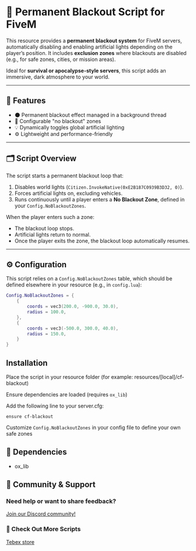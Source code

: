 # 🔌 Permanent Blackout Script for FiveM

This resource provides a **permanent blackout system** for FiveM servers, automatically disabling and enabling artificial lights depending on the player’s position. It includes **exclusion zones** where blackouts are disabled (e.g., for safe zones, cities, or mission areas).

Ideal for **survival or apocalypse-style servers**, this script adds an immersive, dark atmosphere to your world.

---

## 🧩 Features

- 🌑 Permanent blackout effect managed in a background thread  
- 🚫 Configurable "no blackout" zones  
- 💡 Dynamically toggles global artificial lighting  
- ⚙️ Lightweight and performance-friendly  

---

## 🗂️ Script Overview

The script starts a permanent blackout loop that:
1. Disables world lights (`Citizen.InvokeNative(0xE2B187C0939B3D32, 0)`).
2. Forces artificial lights on, excluding vehicles.
3. Runs continuously until a player enters a **No Blackout Zone**, defined in your `Config.NoBlackoutZones`.

When the player enters such a zone:
- The blackout loop stops.
- Artificial lights return to normal.
- Once the player exits the zone, the blackout loop automatically resumes.

---

## ⚙️ Configuration

This script relies on a `Config.NoBlackoutZones` table, which should be defined elsewhere in your resource (e.g., in `config.lua`):

```lua
Config.NoBlackoutZones = {
    {
        coords = vec3(200.0, -900.0, 30.0),
        radius = 100.0,
    },
    {
        coords = vec3(-500.0, 300.0, 40.0),
        radius = 150.0,
    }
}
```

## Installation

Place the script in your resource folder (for example: resources/[local]/cf-blackout)

Ensure dependencies are loaded (requires `ox_lib`)

Add the following line to your server.cfg:

`ensure cf-blackout`

Customize `Config.NoBlackoutZones` in your config file to define your own safe zones

## 📘 Dependencies
- ox_lib


## 💬 Community & Support

### Need help or want to share feedback?
[Join our Discord community!](https://discord.gg/D5wT8yQRfP)

### 🛒 Check Out More Scripts
[Tebex store](https://codex-factory.tebex.io/)
